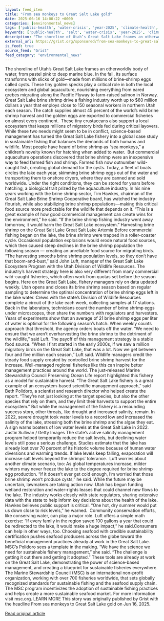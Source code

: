 ```yaml
---
layout: feed_item
title: "From sea monkeys to Great Salt Lake gold"
date: 2025-06-16 14:00:22 +0000
categories: [environmental_news]
tags: ['public-health', 'water-crisis', 'year-2025', 'climate-health', 'oceania', 'drought', 'urgent', 'pacific-region']
keywords: ['public-health', 'salt', 'water-crisis', 'year-2025', 'climate-health', 'monkeys', 'oceania', 'great']
description: "The shoreline of Utah’s Great Salt Lake frames an otherworldly body of water, from pastel pink to deep marine blue"
external_url: https://grist.org/sponsored/from-sea-monkeys-to-great-salt-lake-gold-marine-stewardship-council/
is_feed: true
source_feed: "Grist"
feed_category: "environmental_news"
---
```


The shoreline of Utah’s Great Salt Lake frames an otherworldly body of water, from pastel pink to deep marine blue. In the fall, its surface transforms with slicks of gold—made from millions of brine-shrimp eggs called cysts. These tiny golden specks play a critical role in both the local ecosystem and global aquaculture, nourishing everything from eared grebes migrating along the Pacific Flyway to farm-raised salmon in Norway. Great Salt Lake brine shrimp drive a fishing industry worth up to $60 million dollars a year that employs close to 150 seasonal workers in northern Utah each season. The catch supplies almost 45 percent of the world’s wild brine shrimp harvest and the golden eggs are exported to commercial fisheries on almost every continent.&nbsp; These tiny crustaceans also support a local ecosystem that keeps millions of migratory birds fed during critical layovers. While these two needs might seem to be in conflict, science-based management has turned the Great Salt Lake fishery into a global case study in sustainable fishing that balances the demands of both humans and wildlife. Most people have heard of brine shrimp as “sea monkeys,” a children’s novelty known for hatching when added to water.&nbsp; But commercial aquaculture operations discovered that brine shrimp were an inexpensive way to feed farmed fish and shrimp. Farmed fish now outnumber wild-caught fish, creating global demand for the cysts. Today, a fleet of boats circles the lake each year, skimming brine shrimp eggs out of the water and transporting them to onshore dryers, where they are canned and sold worldwide. Under the right conditions, they can be stored for years before hatching, a biological trait prized by the aquaculture industry. In his nine years working with the brine shrimp sector, Tim Hawkes, chairman of the Great Salt Lake Brine Shrimp Cooperative board, has watched the industry flourish, while also stabilizing brine shrimp populations—making this critical food source more predictable for the wildlife that depends on it. “This is a great example of how good commercial management can create wins for the environment,” he said. “If the brine shrimp fishing industry went away tomorrow, it would harm the Great Salt Lake ecosystem.” Harvesting brine shrimp on the Great Salt Lake Great Salt Lake Artemia Before commercial fishing began on the lake, the brine shrimp were trapped in a roller-coaster cycle. Occasional population explosions would erode natural food sources, which then caused steep declines in the brine shrimp population the following season — creating an unreliable food source for migrating birds. “The harvesting smooths brine shrimp population levels, so they don’t have that boom-and-bust,” said John Luft, manager of the Great Salt Lake Ecosystem Program with the Utah Division of Wildlife Resources. The industry’s harvest strategy here is also very different from many commercial wild-caught fisheries, which often work from quotas set before the season begins. Here on the Great Salt Lake, fishery managers rely on data updated weekly. Utah opens and closes its brine shrimp season based on regular sampling to determine the optimal concentration of brine shrimp eggs left in the lake water. Crews with the state’s Division of Wildlife Resources complete a circuit of the lake each week, collecting samples at 17 stations. Back in the laboratory, technicians count the number of brine shrimp eggs under microscopes, then share the numbers with regulators and harvesters. Years of experiments show that an average of 21 brine shrimp eggs per liter of water is optimal for the following season’s hatch. When weekly counts approach that threshold, the agency orders boats off the water. “We need to ensure that we aren’t overharvesting the brine shrimp to the detriment of the wildlife,” said Luft. The payoff of this management strategy is a stable food source. “When I first started in the early 2000s, if we saw a million migratory birds on the Great Salt Lake, that was a lot. Now we get between four and five million each season,” Luft said. Wildlife managers credit the steady food supply created by controlled brine shrimp harvest for the increase. Well-managed regional fisheries like this can inspire better management practices around the world. The just-released Marine Stewardship Council Preserving Ocean Life report highlighted this fishery as a model for sustainable harvest. “The Great Salt Lake fishery is a great example of an ecosystem-based scientific management approach,” said Beth Polidoro, a scientist and research director who helped create the report. “They’re not just looking at the target species, but also the other species that rely on them, and they limit their harvests to support the entire ecosystem.” But while the management of the fishery is a resounding success story, other threats, like drought and increased salinity, remain. In 2022, severe drought took water levels to a record low and increased the salinity of the lake, stressing both the brine shrimp and the algae they eat.&nbsp; A sign warns boaters of low water levels at the Great Salt Lake in 2022. Justin Sullivan / Getty Images The state’s active salinity management program helped temporarily reduce the salt levels, but declining water levels still pose a serious challenge. Studies estimate that the lake has already lost over 70 percent of its historic volume because of human water diversions and warming trends. If lake levels keep falling, evaporation will increase salt levels beyond the shrimps’ tolerance.&nbsp; Luft worries about another climate scenario, too: As global temperatures increase, milder winters may never freeze the lake to the degree required for brine shrimp egg production. “If it doesn’t ever get cold enough, I’m worried that those brine shrimp won’t produce cysts,” he said. While the future may be uncertain, lawmakers are taking action now. Utah has begun funding wetland restoration and water-rights leases that could channel new flows to the lake. The industry works closely with state regulators, sharing extensive data with the state to help inform key decisions about the health of the lake. Hawkes believes public support is critical. “One hot, dry summer would put us down close to risk levels,” he warned.&nbsp; Community conservation efforts, like conserving water, can play a major role. Luft offers a simple math exercise: “If every family in the region saved 100 gallons a year that could be redirected to the lake, it would make a huge impact,” he said.Consumers can help in other ways, too. Choosing seafood with credible sustainability certification pushes seafood producers across the globe toward the beneficial management practices already at work in the Great Salt Lake.&nbsp; MSC’s Polidoro sees a template in the making. “We have the science we need for sustainable fishery management,” she said. “The challenge is getting it out there and getting it adopted.” These tools are already at work on the Great Salt Lake, demonstrating the power of science-based management, and creating a blueprint for sustainable fisheries everywhere. The Marine Stewardship Council (MSC) is an international non-profit organization, working with over 700 fisheries worldwide, that sets globally recognized standards for sustainable fishing and the seafood supply chain. The MSC program incentivizes the adoption of sustainable fishing practices and helps create a more sustainable seafood market. For more information visit&nbsp;msc.org. LEARN MORE This story was originally published by Grist with the headline From sea monkeys to Great Salt Lake gold on Jun 16, 2025.

[Read original article](https://grist.org/sponsored/from-sea-monkeys-to-great-salt-lake-gold-marine-stewardship-council/)
